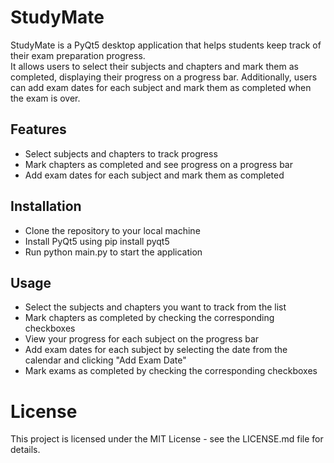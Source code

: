 # StudyMate
StudyMate is a PyQt5 desktop application that helps students keep track of their exam preparation progress. <br>
It allows users to select their subjects and chapters and mark them as completed, displaying their progress on a progress bar. Additionally, users can add exam dates for each subject and mark them as completed when the exam is over.

## Features

- Select subjects and chapters to track progress
- Mark chapters as completed and see progress on a progress bar
- Add exam dates for each subject and mark them as completed

## Installation

- Clone the repository to your local machine
- Install PyQt5 using pip install pyqt5
- Run python main.py to start the application

## Usage
- Select the subjects and chapters you want to track from the list
- Mark chapters as completed by checking the corresponding checkboxes
- View your progress for each subject on the progress bar
- Add exam dates for each subject by selecting the date from the calendar and clicking "Add Exam Date"
- Mark exams as completed by checking the corresponding checkboxes

# License
This project is licensed under the MIT License - see the LICENSE.md file for details.
